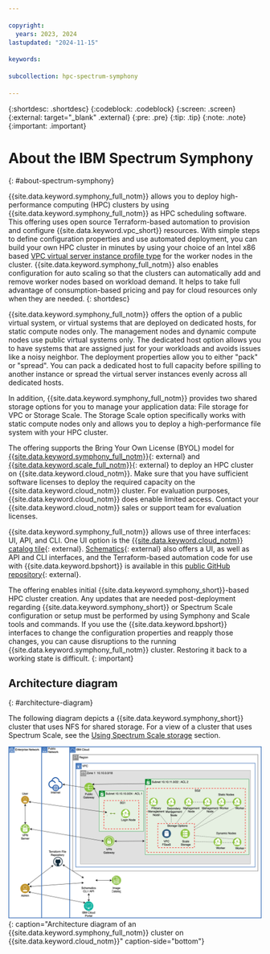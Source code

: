 ```yaml
---

copyright:
  years: 2023, 2024
lastupdated: "2024-11-15"

keywords: 

subcollection: hpc-spectrum-symphony

---
```


{:shortdesc: .shortdesc}
{:codeblock: .codeblock}
{:screen: .screen}
{:external: target="_blank" .external}
{:pre: .pre}
{:tip: .tip}
{:note: .note}
{:important: .important}

# About the IBM Spectrum Symphony
{: #about-spectrum-symphony}

{{site.data.keyword.symphony_full_notm}} allows you to deploy high-performance computing (HPC) clusters by using {{site.data.keyword.symphony_full_notm}} as HPC scheduling software. This offering uses open source Terraform-based automation to provision and configure {{site.data.keyword.vpc_short}} resources. With simple steps to define configuration properties and use automated deployment, you can build your own HPC cluster in minutes by using your choice of an Intel x86 based [VPC virtual server instance profile type](/docs/vpc?topic=vpc-profiles&interface=ui) for the worker nodes in the cluster. {{site.data.keyword.symphony_full_notm}} also enables configuration for auto scaling so that the clusters can automatically add and remove worker nodes based on workload demand. It helps to take full advantage of consumption-based pricing and pay for cloud resources only when they are needed.
{: shortdesc}

{{site.data.keyword.symphony_full_notm}} offers the option of a public virtual system, or virtual systems that are deployed on dedicated hosts, for static compute nodes only. The management nodes and dynamic compute nodes use public virtual systems only. The dedicated host option allows you to have systems that are assigned just for your workloads and avoids issues like a noisy neighbor. The deployment properties allow you to either "pack" or "spread". You can pack a dedicated host to full capacity before spilling to another instance or spread the virtual server instances evenly across all dedicated hosts.

In addition, {{site.data.keyword.symphony_full_notm}} provides two shared storage options for you to manage your application data: File storage for VPC or Storage Scale. The Storage Scale option specifically works with static compute nodes only and allows you to deploy a high-performance file system with your HPC cluster.

The offering supports the Bring Your Own License (BYOL) model for [{{site.data.keyword.symphony_full_notm}}](https://www.ibm.com/products/analytics-workload-management){: external} and [{{site.data.keyword.scale_full_notm}}](https://www.ibm.com/products/storage-scale){: external} to deploy an HPC cluster on {{site.data.keyword.cloud_notm}}. Make sure that you have sufficient software licenses to deploy the required capacity on the {{site.data.keyword.cloud_notm}} cluster. For evaluation purposes, {{site.data.keyword.cloud_notm}} does enable limited access. Contact your {{site.data.keyword.cloud_notm}} sales or support team for evaluation licenses.

{{site.data.keyword.symphony_full_notm}} allows use of three interfaces: UI, API, and CLI. One UI option is the [{{site.data.keyword.cloud_notm}} catalog tile](https://cloud.ibm.com/catalog/content/terraform-1627942334-78300480-b376-4185-9812-b7ae00d82765-global){: external}. [Schematics](https://www.ibm.com/products/schematics){: external} also offers a UI, as well as API and CLI interfaces, and the Terraform-based automation code for use with {{site.data.keyword.bpshort}} is available in this [public GitHub repository](https://github.com/IBM-Cloud/hpc-cluster-symphony){: external}.

The offering enables initial {{site.data.keyword.symphony_short}}-based HPC cluster creation. Any updates that are needed post-deployment regarding {{site.data.keyword.symphony_short}} or Spectrum Scale configuration or setup must be performed by using Symphony and Scale tools and commands. If you use the {{site.data.keyword.bpshort}} interfaces to change the configuration properties and reapply those changes, you can cause disruptions to the running {{site.data.keyword.symphony_full_notm}} cluster. Restoring it back to a working state is difficult.
{: important}

## Architecture diagram
{: #architecture-diagram}

The following diagram depicts a {{site.data.keyword.symphony_short}} cluster that uses NFS for shared storage. For a view of a cluster that uses Spectrum Scale, see the [Using Spectrum Scale storage](/docs/hpc-spectrum-symphony?topic=hpc-spectrum-symphony-using-spectrum-scale-storage) section.

![Architecture diagram](images/hpccluster-sym-schematics-architecture.svg){: caption="Architecture diagram of an {{site.data.keyword.symphony_full_notm}} cluster on {{site.data.keyword.cloud_notm}}" caption-side="bottom"}
